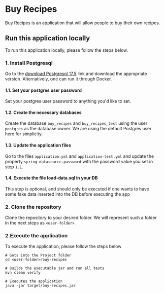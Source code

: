 # Buy Recipes
Buy Recipes is an application that will allow people to buy their own recipes.

## Run this application locally
To run this application locally, please follow the steps below.

### 1. Install Postgresql
Go to the [download Postgresql 17.5](https://www.enterprisedb.com/downloads/postgres-postgresql-downloads) link and download
the appropriate version. Alternatively, one can run it through Docker.

#### 1.1. Set your postgres user password
Set your postgres user password to anything you'd like to set.

#### 1.2. Create the necessary databases
Create the database `buy_recipes` and `buy_recipes_test` using the user `postgres` as the database owner. We are using
the default Postgres user here for simplicity.

#### 1.3. Update the application files
Go to the files `application.yml` and `application-test.yml` and update the property `spring.datasource.password` with
the password value you set in step `1.1`.

#### 1.4. Execute the file load-data.sql in your DB
This step is optional, and should only be executed if one wants to have some fake data inserted into the DB before
executing the app

### 2. Clone the repository
Clone the repository to your desired folder. We will represent such a folder in the next steps as `<user-folder>`.

### 2.Execute the application
To execute the application, please follow the steps below

```jshelllanguage
# Gets into the Project folder
cd <user-folder>/buy-recipes
    
# Builds the executable jar and run all tests
mvn clean verify

# Executes the application
java -jar target/buy-recipes.jar
```